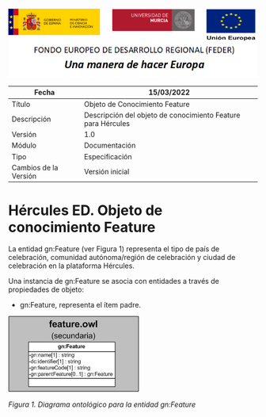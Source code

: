 ![](../../Docs/media/CabeceraDocumentosMD.png)

| Fecha         | 15/03/2022                                                   |
| ------------- | ------------------------------------------------------------ |
|Título|Objeto de Conocimiento Feature| 
|Descripción|Descripción del objeto de conocimiento Feature para Hércules|
|Versión|1.0|
|Módulo|Documentación|
|Tipo|Especificación|
|Cambios de la Versión|Versión inicial|

# Hércules ED. Objeto de conocimiento Feature

La entidad gn:Feature (ver Figura 1) representa el tipo de país de celebración, comunidad autónoma/región de celebración y ciudad de celebración en la plataforma Hércules.

Una instancia de gn:Feature se asocia con entidades a través de propiedades de objeto:

- gn:Feature, representa el ítem padre.

![](../../Docs/media/ObjetosDeConocimiento/Feature.png)

*Figura 1. Diagrama ontológico para la entidad gn:Feature*
